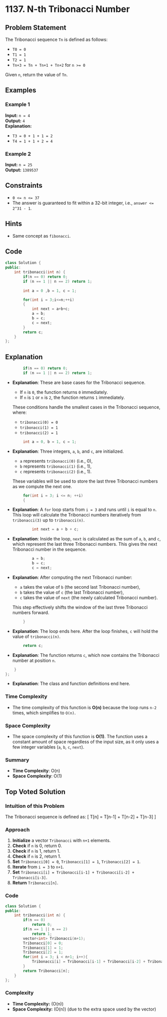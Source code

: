 # 1137. N-th Tribonacci Number

## Problem Statement

The Tribonacci sequence `Tn` is defined as follows: 

- `T0 = 0`
- `T1 = 1`
- `T2 = 1`
- `Tn+3 = Tn + Tn+1 + Tn+2` for `n >= 0`

Given `n`, return the value of `Tn`.

## Examples

### Example 1

**Input:** `n = 4`  
**Output:** `4`  
**Explanation:**  
- `T3 = 0 + 1 + 1 = 2`  
- `T4 = 1 + 1 + 2 = 4`

### Example 2

**Input:** `n = 25`  
**Output:** `1389537`

## Constraints

- `0 <= n <= 37`
- The answer is guaranteed to fit within a 32-bit integer, i.e., `answer <= 2^31 - 1`.

## Hints
- Same concept as `fibonacci`.

## Code
```cpp
class Solution {
public:
    int tribonacci(int n) {
        if(n == 0) return 0;
        if (n == 1 || n == 2) return 1;
        
        int a = 0 ,b = 1, c = 1;

        for(int i = 3;i<=n;++i)
        {
            int next = a+b+c;
            a = b;
            b = c;
            c = next;
        }
        return c;
    }
};
```
## Explanation
```cpp
        if(n == 0) return 0;
        if (n == 1 || n == 2) return 1;
```
- **Explanation**: These are base cases for the Tribonacci sequence. 
  - If `n` is `0`, the function returns `0` immediately.
  - If `n` is `1` or `n` is `2`, the function returns `1` immediately.
  
  These conditions handle the smallest cases in the Tribonacci sequence, where:
  - `tribonacci(0) = 0`
  - `tribonacci(1) = 1`
  - `tribonacci(2) = 1`

```cpp
        int a = 0, b = 1, c = 1;
```
- **Explanation**: Three integers, `a`, `b`, and `c`, are initialized. 
  - `a` represents `tribonacci(0)` (i.e., 0),
  - `b` represents `tribonacci(1)` (i.e., 1),
  - `c` represents `tribonacci(2)` (i.e., 1). 

  These variables will be used to store the last three Tribonacci numbers as we compute the next one.

```cpp
        for(int i = 3; i <= n; ++i)
        {
```
- **Explanation**: A `for` loop starts from `i = 3` and runs until `i` is equal to `n`. This loop will calculate the Tribonacci numbers iteratively from `tribonacci(3)` up to `tribonacci(n)`.

```cpp
            int next = a + b + c;
```
- **Explanation**: Inside the loop, `next` is calculated as the sum of `a`, `b`, and `c`, which represent the last three Tribonacci numbers. This gives the next Tribonacci number in the sequence.

```cpp
            a = b;
            b = c;
            c = next;
```
- **Explanation**: After computing the next Tribonacci number:
  - `a` takes the value of `b` (the second last Tribonacci number),
  - `b` takes the value of `c` (the last Tribonacci number),
  - `c` takes the value of `next` (the newly calculated Tribonacci number).

  This step effectively shifts the window of the last three Tribonacci numbers forward.

```cpp
        }
```
- **Explanation**: The loop ends here. After the loop finishes, `c` will hold the value of `tribonacci(n)`.

```cpp
        return c;
```
- **Explanation**: The function returns `c`, which now contains the Tribonacci number at position `n`.

```cpp
    }
};
```
- **Explanation**: The class and function definitions end here.

### Time Complexity

- The time complexity of this function is **O(n)** because the loop runs `n-2` times, which simplifies to `O(n)`.

### Space Complexity

- The space complexity of this function is **O(1)**. The function uses a constant amount of space regardless of the input size, as it only uses a few integer variables (`a`, `b`, `c`, `next`).

### Summary

- **Time Complexity**: O(n)
- **Space Complexity**: O(1)

## Top Voted Solution

### Intuition of this Problem

The Tribonacci sequence is defined as:
\[ T[n] = T[n-1] + T[n-2] + T[n-3] \]

### Approach

1. **Initialize** a vector `Tribonacci` with `n+1` elements.
2. **Check** if `n` is 0, return 0.
3. **Check** if `n` is 1, return 1.
4. **Check** if `n` is 2, return 1.
5. **Set** `Tribonacci[0] = 0`, `Tribonacci[1] = 1`, `Tribonacci[2] = 1`.
6. **Iterate** from `i = 3` to `n+1`.
7. **Set** `Tribonacci[i] = Tribonacci[i-1] + Tribonacci[i-2] + Tribonacci[i-3]`.
8. **Return** `Tribonacci[n]`.

### Code

```cpp
class Solution {
public:
    int tribonacci(int n) {
        if(n == 0)
            return 0;
        if(n == 1 || n == 2)
            return 1;
        vector<int> Tribonacci(n+1);
        Tribonacci[0] = 0;
        Tribonacci[1] = 1;
        Tribonacci[2] = 1;
        for(int i = 3; i < n+1; i++){
            Tribonacci[i] = Tribonacci[i-1] + Tribonacci[i-2] + Tribonacci[i-3];
        }
        return Tribonacci[n];
    }
};
```

### Complexity

- **Time Complexity:** \(O(n)\)  
- **Space Complexity:** \(O(n)\) (due to the extra space used by the vector)

